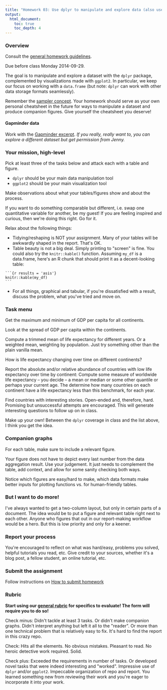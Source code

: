 ```yaml
---
title: "Homework 03: Use dplyr to manipulate and explore data (also use ggplot2)"
output:
  html_document:
    toc: true
    toc_depth: 4
---
```


### Overview

Consult the [general homework guidelines](hw00_homework-guidelines.html).

Due before class Monday 2014-09-29.

The goal is to manipulate and explore a dataset with the `dplyr` package, complemented by visualizations made with `ggplot2`. In particular, we keep our focus on working with a `data.frame` (but note: `dplyr` can work with other data storage formats seamlessly).

Remember the [sampler concept](http://en.wikipedia.org/wiki/Sampler_(needlework)). Your homework should serve as your own personal cheatsheet in the future for ways to manipulate a dataset and produce companion figures. Give yourself the cheatsheet you deserve!

#### Gapminder data

Work with the [Gapminder excerpt](http://tiny.cc/gapminder). *If you really, really want to, you can explore a different dataset but get permission from Jenny.*

### Your mission, high-level

Pick at least three of the tasks below and attack each with a table and figure.

  * `dplyr` should be your main data manipulation tool
  * `ggplot2` should be your main visualization tool
  
Make observations about what your tables/figures show and about the process.

If you want to do something comparable but different, i.e. swap one quantitative variable for another, be my guest! If you are feeling inspired and curious, then we're doing this right. Go for it.

Relax about the following things:

  * Tidying/reshaping is NOT your assignment. Many of your tables will be awkwardly shaped in the report. That's OK.
  * Table beauty is not a big deal. Simply printing to "screen" is fine. You could also try the `knitr::kable()` function. Assuming `my_df` is a data.frame, here's an R chunk that should print it as a decent-looking table:

<pre><code>```{r results = 'asis'}
knitr::kable(my_df)
```</code></pre>

  * For all things, graphical and tabular, if you're dissatisfied with a result, discuss the problem, what you've tried and move on.

### Task menu

Get the maximum and minimum of GDP per capita for all continents.

Look at the spread of GDP per capita within the continents.

Compute a trimmed mean of life expectancy for different years. Or a weighted mean, weighting by population. Just try something other than the plain vanilla mean.

How is life expectancy changing over time on different continents?

Report the absolute and/or relative abundance of countries with low life expectancy over time by continent: Compute some measure of worldwide life expectancy – you decide – a mean or median or some other quantile or perhaps your current age. The determine how many countries on each continent have a life expectancy less than this benchmark, for each year.

Find countries with interesting stories. Open-ended and, therefore, hard. Promising but unsuccessful attempts are encouraged. This will generate interesting questions to follow up on in class.

Make up your own! Between the `dplyr` coverage in class and the list above, I think you get the idea.

### Companion graphs

For each table, make sure to include a relevant figure.

Your figure does not have to depict every last number from the data aggregation result. Use your judgement. It just needs to complement the table, add context, and allow for some sanity checking both ways.

Notice which figures are easy/hard to make, which data formats make better inputs for plotting functions vs. for human-friendly tables.

### But I want to do more!

I've always wanted to get a two-column layout, but only in certain parts of a document. The idea would be to put a figure and relevant table right next to each other. Anyone who figures that out in our report-making workflow would be a hero. But this is low priority and only for a keener.
  
### Report your process

You're encouraged to reflect on what was hard/easy, problems you solved, helpful tutorials you read, etc. Give credit to your sources, whether it's a blog post, a fellow student, an online tutorial, etc.

### Submit the assignment

Follow instructions on [How to submit homework](hw00_homework-guidelines.html#how-to-submit-homework)

### Rubric

__Start using our [general rubric](peer-review01_marking-rubric.html) for specifics to evaluate! The form will require you to do so!__

Check minus: Didn't tackle at least 3 tasks. Or didn't make companion graphs. Didn't interpret anything but left it all to the "reader". Or more than one technical problem that is relatively easy to fix. It's hard to find the report in this crazy repo.

Check: Hits all the elements. No obvious mistakes. Pleasant to read. No heroic detective work required. Solid.

Check plus: Exceeded the requirements in number of tasks. Or developed novel tasks that were indeed interesting and "worked". Impressive use of `dplyr` and/or `ggplot2`. Impeccable organization of repo and report. You learned something new from reviewing their work and you're eager to incorporate it into your work.